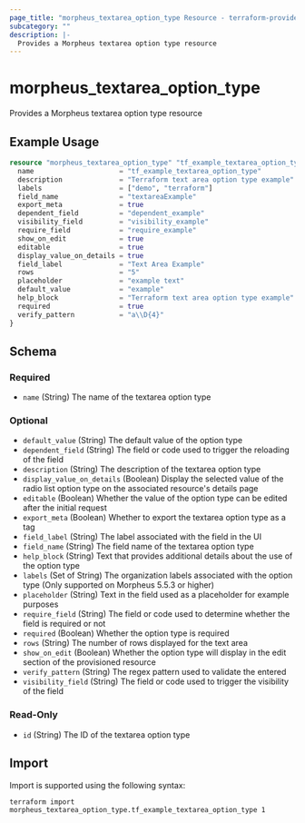 ```yaml
---
page_title: "morpheus_textarea_option_type Resource - terraform-provider-morpheus"
subcategory: ""
description: |-
  Provides a Morpheus textarea option type resource
---
```


# morpheus_textarea_option_type

Provides a Morpheus textarea option type resource

## Example Usage

```terraform
resource "morpheus_textarea_option_type" "tf_example_textarea_option_type" {
  name                     = "tf_example_textarea_option_type"
  description              = "Terraform text area option type example"
  labels                   = ["demo", "terraform"]
  field_name               = "textareaExample"
  export_meta              = true
  dependent_field          = "dependent_example"
  visibility_field         = "visibility_example"
  require_field            = "require_example"
  show_on_edit             = true
  editable                 = true
  display_value_on_details = true
  field_label              = "Text Area Example"
  rows                     = "5"
  placeholder              = "example text"
  default_value            = "example"
  help_block               = "Terraform text area option type example"
  required                 = true
  verify_pattern           = "a\\D{4}"
}
```

<!-- schema generated by tfplugindocs -->
## Schema

### Required

- `name` (String) The name of the textarea option type

### Optional

- `default_value` (String) The default value of the option type
- `dependent_field` (String) The field or code used to trigger the reloading of the field
- `description` (String) The description of the textarea option type
- `display_value_on_details` (Boolean) Display the selected value of the radio list option type on the associated resource's details page
- `editable` (Boolean) Whether the value of the option type can be edited after the initial request
- `export_meta` (Boolean) Whether to export the textarea option type as a tag
- `field_label` (String) The label associated with the field in the UI
- `field_name` (String) The field name of the textarea option type
- `help_block` (String) Text that provides additional details about the use of the option type
- `labels` (Set of String) The organization labels associated with the option type (Only supported on Morpheus 5.5.3 or higher)
- `placeholder` (String) Text in the field used as a placeholder for example purposes
- `require_field` (String) The field or code used to determine whether the field is required or not
- `required` (Boolean) Whether the option type is required
- `rows` (String) The number of rows displayed for the text area
- `show_on_edit` (Boolean) Whether the option type will display in the edit section of the provisioned resource
- `verify_pattern` (String) The regex pattern used to validate the entered
- `visibility_field` (String) The field or code used to trigger the visibility of the field

### Read-Only

- `id` (String) The ID of the textarea option type

## Import

Import is supported using the following syntax:

```shell
terraform import morpheus_textarea_option_type.tf_example_textarea_option_type 1
```
